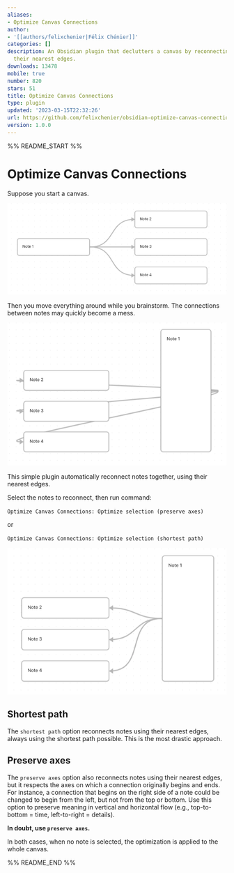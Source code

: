 ```yaml
---
aliases:
- Optimize Canvas Connections
author:
- '[[authors/felixchenier|Félix Chénier]]'
categories: []
description: An Obsidian plugin that declutters a canvas by reconnecting notes using
  their nearest edges.
downloads: 13478
mobile: true
number: 820
stars: 51
title: Optimize Canvas Connections
type: plugin
updated: '2023-03-15T22:32:26'
url: https://github.com/felixchenier/obsidian-optimize-canvas-connections
version: 1.0.0
---
```


%% README_START %%

# Optimize Canvas Connections

Suppose you start a canvas.

![Figure 1](https://github.com/felixchenier/obsidian-optimize-canvas-connections/raw/master/images/fig1.png)

Then you move everything around while you brainstorm. The connections between notes may quickly become a mess.

![Figure 2](https://github.com/felixchenier/obsidian-optimize-canvas-connections/raw/master/images/fig2.png)

This simple plugin automatically reconnect notes together, using their nearest edges.

Select the notes to reconnect, then run command:

`Optimize Canvas Connections: Optimize selection (preserve axes)`

or

`Optimize Canvas Connections: Optimize selection (shortest path)`


![Figure 3](https://github.com/felixchenier/obsidian-optimize-canvas-connections/raw/master/images/fig3.png)

## Shortest path

The `shortest path` option reconnects notes using their nearest edges, always using the shortest path possible. This is the most drastic approach.

## Preserve axes

The `preserve axes` option also reconnects notes using their nearest edges, but it respects the axes on which a connection originally begins and ends. For instance, a connection that begins on the right side of a note could be changed to begin from the left, but not from the top or bottom. Use this option to preserve meaning in vertical and horizontal flow (e.g., top-to-bottom = time, left-to-right = details).

**In doubt, use `preserve axes`.**

In both cases, when no note is selected, the optimization is applied to the whole canvas.


%% README_END %%